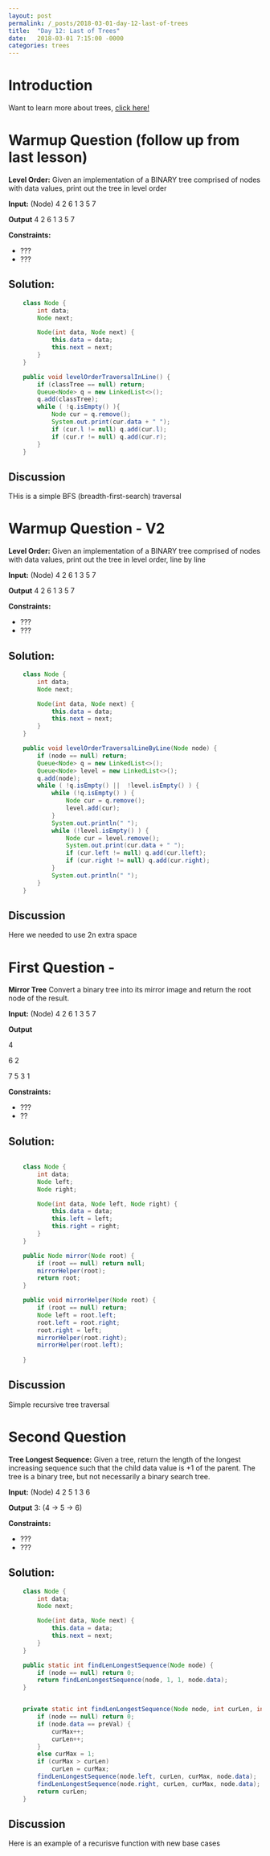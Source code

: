```yaml
---
layout: post
permalink: /_posts/2018-03-01-day-12-last-of-trees
title:  "Day 12: Last of Trees"
date:   2018-03-01 7:15:00 -0000
categories: trees
---
```


# Introduction
Want to learn more about trees, [click here!](../interview/resources)


# Warmup Question (follow up from last lesson)
**Level Order:** Given an implementation of a BINARY tree comprised of nodes with data values, print out the tree in level order


**Input:** (Node) 
     4
   2   6
  1 3 5 7  

**Output** 
4 2 6 1 3 5 7

**Constraints:** 
*	???
*	???

## Solution:
```java
    class Node {
        int data;
        Node next;

        Node(int data, Node next) {
            this.data = data;
            this.next = next;
        }
    }

    public void levelOrderTraversalInLine() {
		if (classTree == null) return;
		Queue<Node> q = new LinkedList<>();
		q.add(classTree);
		while ( !q.isEmpty() ){
			Node cur = q.remove();
			System.out.print(cur.data + " ");
			if (cur.l != null) q.add(cur.l);
			if (cur.r != null) q.add(cur.r);
		}
	}

```

## Discussion
THis is a simple BFS (breadth-first-search) traversal


# Warmup Question - V2
**Level Order:** Given an implementation of a BINARY tree comprised of nodes with data values, print out the tree in level order, line by line


**Input:** (Node) 
     4
   2   6
  1 3 5 7  

**Output** 
4 
2 6 
1 3 5 7

**Constraints:** 
*	???
*	???

## Solution:
```java
    class Node {
        int data;
        Node next;

        Node(int data, Node next) {
            this.data = data;
            this.next = next;
        }
    }

    public void levelOrderTraversalLineByLine(Node node) {
		if (node == null) return;
		Queue<Node> q = new LinkedList<>();
		Queue<Node> level = new LinkedList<>();
		q.add(node);
		while ( !q.isEmpty() ||  !level.isEmpty() ) {
			while (!q.isEmpty() ) {
				Node cur = q.remove();
				level.add(cur);
			}
			System.out.println(" ");
			while (!level.isEmpty() ) {
				Node cur = level.remove();
				System.out.print(cur.data + " ");
				if (cur.left != null) q.add(cur.lleft);
				if (cur.right != null) q.add(cur.right);
			}
			System.out.println(" ");
		}
	} 

```

## Discussion
Here we needed to use 2n extra space


# First Question - 
**Mirror Tree** Convert a binary tree into its mirror image and return the root node of the result.

**Input:** (Node) 
     4
   2   6
  1 3 5 7  

**Output** 

   4

 6   2

7 5 3 1   

**Constraints:** 
*	???
*	??

## Solution:
```java

    class Node {
        int data;
        Node left;
        Node right;

        Node(int data, Node left, Node right) {
            this.data = data;
            this.left = left;
            this.right = right;
        }
    }

    public Node mirror(Node root) {
        if (root == null) return null;
        mirrorHelper(root);
        return root;
    }

    public void mirrorHelper(Node root) {
        if (root == null) return;
        Node left = root.left;
        root.left = root.right;
        root.right = left;
        mirrorHelper(root.right);
        mirrorHelper(root.left);
        
    }    

```

## Discussion
Simple recursive tree traversal


# Second Question
**Tree Longest Sequence:** Given a tree, return the length of the longest increasing sequence such that the child data value is +1 of the parent. The tree is a binary tree, but not necessarily a binary search tree.


**Input:** (Node) 
     4
   2   5
  1 3   6  

**Output** 3: (4 -> 5 -> 6)

**Constraints:** 
*	???
*	???

## Solution:
```java
    class Node {
        int data;
        Node next;

        Node(int data, Node next) {
            this.data = data;
            this.next = next;
        }
    }

    public static int findLenLongestSequence(Node node) {
        if (node == null) return 0;
        return findLenLongestSequence(node, 1, 1, node.data);
    }


    private static int findLenLongestSequence(Node node, int curLen, int curMax, int preVal) {
        if (node == null) return 0;
        if (node.data == preVal) {
            curMax++;
            curLen++;
        }
        else curMax = 1;
        if (curMax > curLen)
            curLen = curMax;
        findLenLongestSequence(node.left, curLen, curMax, node.data);
        findLenLongestSequence(node.right, curLen, curMax, node.data);
        return curLen;
    }

```

## Discussion
Here is an example of a recurisve function with new base cases